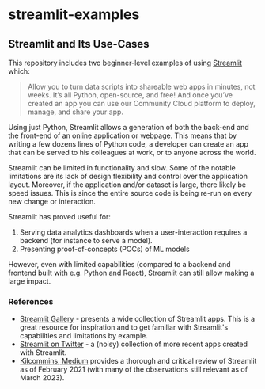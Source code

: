 # streamlit-examples

## Streamlit and Its Use-Cases

This repository includes two beginner-level examples of using [Streamlit](https://github.com/streamlit/streamlit) which:

>Allow you to turn data scripts into shareable web apps in minutes, not weeks. It’s all Python, open-source, and free! And once you’ve created an app you can use our Community Cloud platform to deploy, manage, and share your app.

Using just Python, Streamlit allows a generation of both the back-end and the front-end of an online application or webpage. This means that by writing a few dozens lines of Python code, a developer can create an app that can be served to his colleagues at work, or to anyone across the world.

Streamlit can be limited in functionality and slow. Some of the notable limitations are its lack of design flexibility and control over the application layout. Moreover, if the application and/or dataset is large, there likely be speed issues. This is since the entire source code is being re-run on every new change or interaction.

Streamlit has proved useful for:
1. Serving data analytics dashboards when a user-interaction requires a backend (for instance to serve a model).
2. Presenting proof-of-concepts (POCs) of ML models

However, even with limited capabilities (compared to a backend and frontend built with e.g. Python and React), Streamlit can still allow making a large impact. 

### References
* [Streamlit Gallery](https://streamlit.io/gallery) - presents a wide collection of Streamlit apps. This is a great resource for inspiration and to get familiar with Streamlit's capabilities and limitations by example. 
* [Streamlit on Twitter](https://twitter.com/search?q=%23streamlit) - a (noisy) collection of more recent apps created with Streamlit.
* [Kilcommins, Medium](https://medium.datadriveninvestor.com/streamlit-everything-you-need-to-know-665eb90fcf4a) provides a thorough and critical review of Streamlit as of February 2021 (with many of the observations still relevant as of March 2023).
